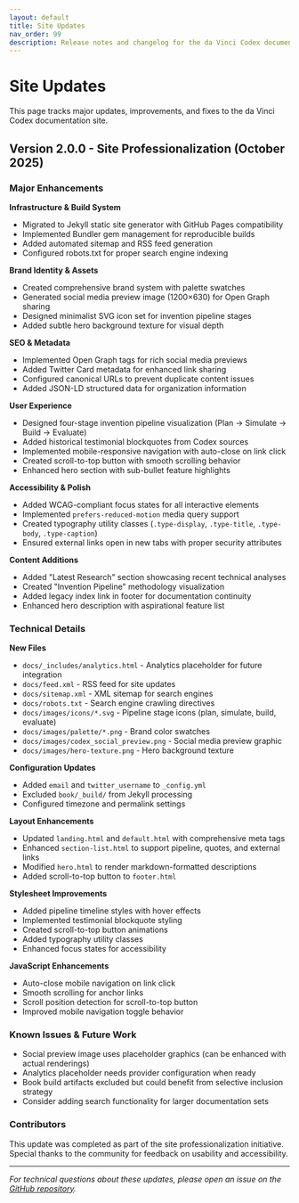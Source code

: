 ```yaml
---
layout: default
title: Site Updates
nav_order: 99
description: Release notes and changelog for the da Vinci Codex documentation site.
---
```


# Site Updates

This page tracks major updates, improvements, and fixes to the da Vinci Codex documentation site.

## Version 2.0.0 - Site Professionalization (October 2025)

### Major Enhancements

**Infrastructure & Build System**
- Migrated to Jekyll static site generator with GitHub Pages compatibility
- Implemented Bundler gem management for reproducible builds
- Added automated sitemap and RSS feed generation
- Configured robots.txt for proper search engine indexing

**Brand Identity & Assets**
- Created comprehensive brand system with palette swatches
- Generated social media preview image (1200×630) for Open Graph sharing
- Designed minimalist SVG icon set for invention pipeline stages
- Added subtle hero background texture for visual depth

**SEO & Metadata**
- Implemented Open Graph tags for rich social media previews
- Added Twitter Card metadata for enhanced link sharing
- Configured canonical URLs to prevent duplicate content issues
- Added JSON-LD structured data for organization information

**User Experience**
- Designed four-stage invention pipeline visualization (Plan → Simulate → Build → Evaluate)
- Added historical testimonial blockquotes from Codex sources
- Implemented mobile-responsive navigation with auto-close on link click
- Created scroll-to-top button with smooth scrolling behavior
- Enhanced hero section with sub-bullet feature highlights

**Accessibility & Polish**
- Added WCAG-compliant focus states for all interactive elements
- Implemented `prefers-reduced-motion` media query support
- Created typography utility classes (`.type-display`, `.type-title`, `.type-body`, `.type-caption`)
- Ensured external links open in new tabs with proper security attributes

**Content Additions**
- Added "Latest Research" section showcasing recent technical analyses
- Created "Invention Pipeline" methodology visualization
- Added legacy index link in footer for documentation continuity
- Enhanced hero description with aspirational feature list

### Technical Details

**New Files**
- `docs/_includes/analytics.html` - Analytics placeholder for future integration
- `docs/feed.xml` - RSS feed for site updates
- `docs/sitemap.xml` - XML sitemap for search engines
- `docs/robots.txt` - Search engine crawling directives
- `docs/images/icons/*.svg` - Pipeline stage icons (plan, simulate, build, evaluate)
- `docs/images/palette/*.png` - Brand color swatches
- `docs/images/codex_social_preview.png` - Social media preview graphic
- `docs/images/hero-texture.png` - Hero background texture

**Configuration Updates**
- Added `email` and `twitter_username` to `_config.yml`
- Excluded `book/_build/` from Jekyll processing
- Configured timezone and permalink settings

**Layout Enhancements**
- Updated `landing.html` and `default.html` with comprehensive meta tags
- Enhanced `section-list.html` to support pipeline, quotes, and external links
- Modified `hero.html` to render markdown-formatted descriptions
- Added scroll-to-top button to `footer.html`

**Stylesheet Improvements**
- Added pipeline timeline styles with hover effects
- Implemented testimonial blockquote styling
- Created scroll-to-top button animations
- Added typography utility classes
- Enhanced focus states for accessibility

**JavaScript Enhancements**
- Auto-close mobile navigation on link click
- Smooth scrolling for anchor links
- Scroll position detection for scroll-to-top button
- Improved mobile navigation toggle behavior

### Known Issues & Future Work

- Social preview image uses placeholder graphics (can be enhanced with actual renderings)
- Analytics placeholder needs provider configuration when ready
- Book build artifacts excluded but could benefit from selective inclusion strategy
- Consider adding search functionality for larger documentation sets

### Contributors

This update was completed as part of the site professionalization initiative. Special thanks to the community for feedback on usability and accessibility.

---

*For technical questions about these updates, please open an issue on the [GitHub repository](https://github.com/Shannon-Labs/davinci-codex/issues).*

